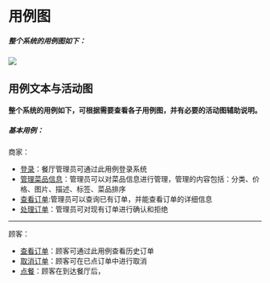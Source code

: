 # 用例图
##### 整个系统的用例图如下：
![](https://github.com/uml163/UML/blob/master/pictures/%E7%94%A8%E4%BE%8B%E5%9B%BE.png)
## 用例文本与活动图
#### 整个系统的用例如下，可根据需要查看各子用例图，并有必要的活动图辅助说明。
##### **基本用例：**
商家：
* [登录]()：餐厅管理员可通过此用例登录系统
* [管理菜品信息]()：管理员可以对菜品信息进行管理，管理的内容包括：分类、价格、图片、描述、标签、菜品排序
* [查看订单]():管理员可以查询已有订单，并能查看订单的详细信息
* [处理订单]()：管理员可对现有订单进行确认和拒绝
***
顾客：
* [查看订单]()：顾客可通过此用例查看历史订单
* [取消订单]()：顾客可在已点订单中进行取消
* [点餐]()：顾客在到达餐厅后，
